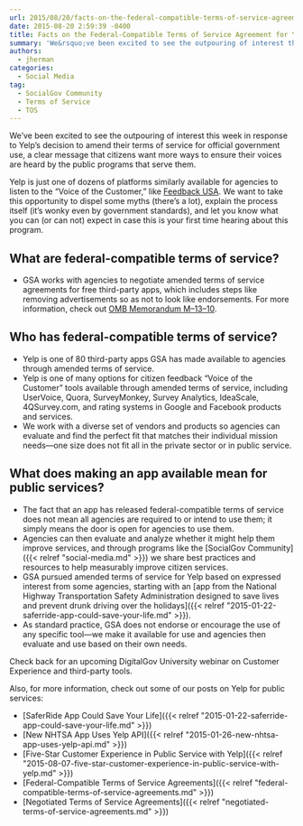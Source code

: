 ```yaml
---
url: 2015/08/20/facts-on-the-federal-compatible-terms-of-service-agreement-for-yelp.md
date: 2015-08-20 2:59:39 -0400
title: Facts on the Federal-Compatible Terms of Service Agreement for Yelp
summary: 'We&rsquo;ve been excited to see the outpouring of interest this week in response to Yelp&rsquo;s decision to amend their terms of service for official government use, a clear message that citizens want more ways to ensure their voices are heard by the public programs that serve them. Yelp is just one of dozens of platforms'
authors:
  - jherman
categories:
  - Social Media
tag:
  - SocialGov Community
  - Terms of Service
  - TOS
---
```


We’ve been excited to see the outpouring of interest this week in response to Yelp’s decision to amend their terms of service for official government use, a clear message that citizens want more ways to ensure their voices are heard by the public programs that serve them.

Yelp is just one of dozens of platforms similarly available for agencies to listen to the “Voice of the Customer,” like [Feedback USA](https://feedback.usa.gov/). We want to take this opportunity to dispel some myths (there’s a lot), explain the process itself (it’s wonky even by government standards), and let you know what you can (or can not) expect in case this is your first time hearing about this program.

## What are federal-compatible terms of service?

  * GSA works with agencies to negotiate amended terms of service agreements for free third-party apps, which includes steps like removing advertisements so as not to look like endorsements. For more information, check out [OMB Memorandum M–13–10](https://www.whitehouse.gov/sites/default/files/omb/memoranda/2013/m-13-10.pdf).

## Who has federal-compatible terms of service?

  * Yelp is one of 80 third-party apps GSA has made available to agencies through amended terms of service.
  * Yelp is one of many options for citizen feedback “Voice of the Customer” tools available through amended terms of service, including UserVoice, Quora, SurveyMonkey, Survey Analytics, IdeaScale, 4QSurvey.com, and rating systems in Google and Facebook products and services.
  * We work with a diverse set of vendors and products so agencies can evaluate and find the perfect fit that matches their individual mission needs—one size does not fit all in the private sector or in public service.

## What does making an app available mean for public services?

  * The fact that an app has released federal-compatible terms of service does not mean all agencies are required to or intend to use them; it simply means the door is open for agencies to use them.
  * Agencies can then evaluate and analyze whether it might help them improve services, and through programs like the [SocialGov Community]({{< relref "social-media.md" >}}) we share best practices and resources to help measurably improve citizen services.
  * GSA pursued amended terms of service for Yelp based on expressed interest from some agencies, starting with an [app from the National Highway Transportation Safety Administration designed to save lives and prevent drunk driving over the holidays]({{< relref "2015-01-22-saferride-app-could-save-your-life.md" >}}).
  * As standard practice, GSA does not endorse or encourage the use of any specific tool—we make it available for use and agencies then evaluate and use based on their own needs.

Check back for an upcoming DigitalGov University webinar on Customer Experience and third-party tools.

Also, for more information, check out some of our posts on Yelp for public services:

  * [SaferRide App Could Save Your Life]({{< relref "2015-01-22-saferride-app-could-save-your-life.md" >}})
  * [New NHTSA App Uses Yelp API]({{< relref "2015-01-26-new-nhtsa-app-uses-yelp-api.md" >}})
  * [Five-Star Customer Experience in Public Service with Yelp]({{< relref "2015-08-07-five-star-customer-experience-in-public-service-with-yelp.md" >}})
  * [Federal-Compatible Terms of Service Agreements]({{< relref "federal-compatible-terms-of-service-agreements.md" >}})
  * [Negotiated Terms of Service Agreements]({{< relref "negotiated-terms-of-service-agreements.md" >}})